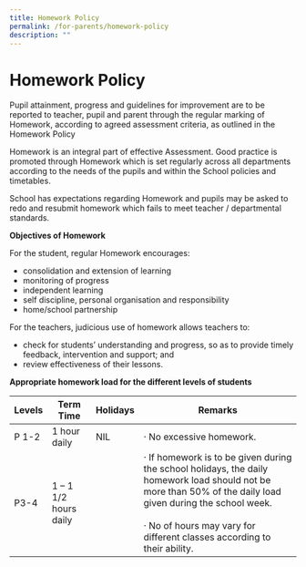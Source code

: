 ```yaml
---
title: Homework Policy
permalink: /for-parents/homework-policy
description: ""
---
```

# **Homework Policy**

Pupil attainment, progress and guidelines for improvement are to be reported to teacher, pupil and parent through the regular marking of Homework, according to agreed assessment criteria, as outlined in the Homework Policy

Homework is an integral part of effective Assessment. Good practice is promoted through Homework which is set regularly across all departments according to the needs of the pupils and within the School policies and timetables.

School has expectations regarding Homework and pupils may be asked to redo and resubmit homework which fails to meet teacher / departmental standards.

**Objectives of Homework**

For the student, regular Homework encourages:

* consolidation and extension of learning
* monitoring of progress
* independent learning
* self discipline, personal organisation and responsibility
* home/school partnership

For the teachers, judicious use of homework allows teachers to: 

* check for students’ understanding and progress, so as to provide timely feedback, intervention and support; and
* review effectiveness of their lessons.

**Appropriate homework load for the different levels of students**



| Levels 	| Term Time 	| Holidays 	| Remarks 	|
|---	|---	|---	|---	|
| P 1-2 	| 1 hour daily 	| NIL 	| ·         No excessive homework.  	|
| P3-4 	| 1 – 1 1/2 hours daily 	|  	| ·         If homework is to be given during the school holidays, the daily homework load should not be more than 50% of the daily load given during the school week.<br><br>·       No of hours may vary for different classes according to their ability. 	|